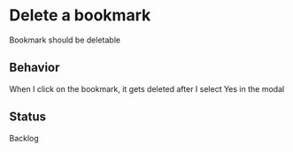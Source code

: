 # Delete a bookmark

Bookmark should be deletable

## Behavior

When I click on the bookmark, it gets deleted after I
select Yes in the modal

## Status

Backlog